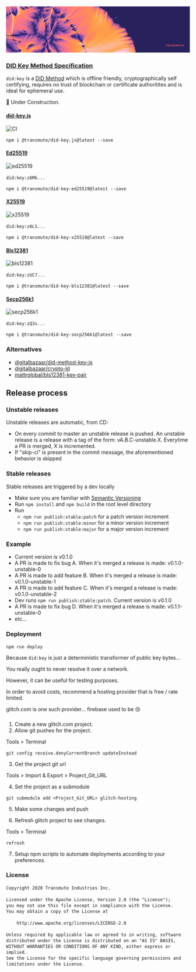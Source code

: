 <p align="center">
  <img src="./transmute-banner.png"/>
</p>

### [DID Key Method Specification](https://github.com/w3c-ccg/did-method-key)

`did:key` is a [DID Method](https://w3c.github.io/did-core/) which is offline friendly, cryptographically self certifying, requires no trust of blockchain or certificate authoritites and is ideal for ephemeral use.

🚧 Under Construction.

#### [did-key.js](./packages/did-key.js)

![CI](https://github.com/transmute-industries/did-key.js/workflows/CI/badge.svg)

```
npm i @transmute/did-key.js@latest --save
```

#### [Ed25519](./packages/ed25519)

![ed25519](https://github.com/transmute-industries/did-key.js/workflows/ed25519/badge.svg)

`did:key:z6Mk...`

```
npm i @transmute/did-key-ed25519@latest --save
```

#### [X25519](./packages/x25519)

![x25519](https://github.com/transmute-industries/did-key.js/workflows/x25519/badge.svg)

`did:key:z6LS...`

```
npm i @transmute/did-key-x25519@latest --save
```

#### [Bls12381](./packages/bls12381)

![bls12381](https://github.com/transmute-industries/did-key.js/workflows/bls12381/badge.svg)

`did:key:zUC7...`

```
npm i @transmute/did-key-bls12381@latest --save
```

#### [Secp256k1](./packages/secp256k1)

![secp256k1](https://github.com/transmute-industries/did-key.js/workflows/secp256k1/badge.svg)

`did:key:zQ3s...`

```
npm i @transmute/did-key-secp256k1@latest --save
```

### Alternatives

- [digitalbazaar/did-method-key-js](https://github.com/digitalbazaar/did-method-key-js)
- [digitalbazaar/crypto-ld](https://github.com/digitalbazaar/crypto-ld)
- [mattrglobal/bls12381-key-pair](https://github.com/mattrglobal/bls12381-key-pair)

## Release process

### Unstable releases

Unstable releases are automatic, from CD:

- On every commit to master an unstable release is pushed. An unstable release is a release with a tag of the form: vA.B.C-unstable.X. Everytime a PR is merged, X is incremented.
- If "skip-ci" is present in the commit message, the aforementioned behavior is skipped

### Stable releases

Stable releases are triggered by a dev locally

- Make sure you are familiar with [Semantic Versioning](https://semver.org/)
- Run `npm install` and `npm build` in the root level directory
- Run
  - `npm run publish:stable:patch` for a patch version increment
  - `npm run publish:stable:minor` for a minor version increment
  - `npm run publish:stable:major` for a major version increment

### Example

- Current version is v0.1.0
- A PR is made to fix bug A. When it's merged a release is made: v0.1.0-unstable-0
- A PR is made to add feature B. When it's merged a release is made: v0.1.0-unstable-1
- A PR is made to add feature C. When it's merged a release is made: v0.1.0-unstable-2
- Dev runs `npm run publish:stable:patch`. Current version is v0.1.0
- A PR is made to fix bug D. When it's merged a release is made: v0.1.1-unstable-0
- etc...

### Deployment

```
npm run deploy
```

Because `did:key` is just a deterministic transformer of public key bytes...

You really ought to never resolve it over a network.

However, it can be useful for testing purposes.

In order to avoid costs, recommend a hosting provider that is free / rate limited.

glitch.com is one such provider... firebase used to be 😢

#####

1.  Create a new glitch.com project.
2.  Allow git pushes for the project.

Tools > Terminal

```
git config receive.denyCurrentBranch updateInstead
```

3. Get the project git url

Tools > Import & Export > Project_Git_URL

4. Set the project as a submodule

```
git submodule add <Project_Git_URL> glitch-hosting
```

5. Make some changes and push

6. Refresh glitch project to see changes.

Tools > Terminal

```
refresh
```

7. Setup npm scripts to automate deployments according to your preferences.

### License

```
Copyright 2020 Transmute Industries Inc.

Licensed under the Apache License, Version 2.0 (the "License");
you may not use this file except in compliance with the License.
You may obtain a copy of the License at

    http://www.apache.org/licenses/LICENSE-2.0

Unless required by applicable law or agreed to in writing, software
distributed under the License is distributed on an "AS IS" BASIS,
WITHOUT WARRANTIES OR CONDITIONS OF ANY KIND, either express or implied.
See the License for the specific language governing permissions and
limitations under the License.
```
